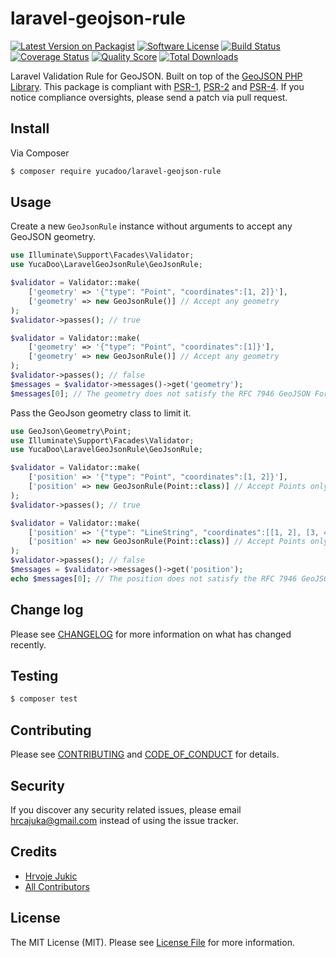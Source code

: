 # laravel-geojson-rule

[![Latest Version on Packagist][ico-version]][link-packagist]
[![Software License][ico-license]](LICENSE.md)
[![Build Status][ico-travis]][link-travis]
[![Coverage Status][ico-scrutinizer]][link-scrutinizer]
[![Quality Score][ico-code-quality]][link-code-quality]
[![Total Downloads][ico-downloads]][link-downloads]

Laravel Validation Rule for GeoJSON. Built on top of the [GeoJSON PHP Library](https://github.com/jmikola/geojson).
This package is compliant with [PSR-1], [PSR-2] and [PSR-4]. If you notice compliance oversights,
please send a patch via pull request.

[PSR-1]: https://github.com/php-fig/fig-standards/blob/master/accepted/PSR-1-basic-coding-standard.md
[PSR-2]: https://github.com/php-fig/fig-standards/blob/master/accepted/PSR-2-coding-style-guide.md
[PSR-4]: https://github.com/php-fig/fig-standards/blob/master/accepted/PSR-4-autoloader.md

## Install

Via Composer

``` bash
$ composer require yucadoo/laravel-geojson-rule
```

## Usage

Create a new `GeoJsonRule` instance without arguments to accept any GeoJSON geometry.

``` php
use Illuminate\Support\Facades\Validator;
use YucaDoo\LaravelGeoJsonRule\GeoJsonRule;

$validator = Validator::make(
    ['geometry' => '{"type": "Point", "coordinates":[1, 2]}'],
    ['geometry' => new GeoJsonRule()] // Accept any geometry
);
$validator->passes(); // true

$validator = Validator::make(
    ['geometry' => '{"type": "Point", "coordinates":[1]}'],
    ['geometry' => new GeoJsonRule()] // Accept any geometry
);
$validator->passes(); // false
$messages = $validator->messages()->get('geometry');
$messages[0]; // The geometry does not satisfy the RFC 7946 GeoJSON Format specification because Position requires at least two elements
```

Pass the GeoJson geometry class to limit it.

``` php
use GeoJson\Geometry\Point;
use Illuminate\Support\Facades\Validator;
use YucaDoo\LaravelGeoJsonRule\GeoJsonRule;

$validator = Validator::make(
    ['position' => '{"type": "Point", "coordinates":[1, 2]}'],
    ['position' => new GeoJsonRule(Point::class)] // Accept Points only
);
$validator->passes(); // true

$validator = Validator::make(
    ['position' => '{"type": "LineString", "coordinates":[[1, 2], [3, 4]]}'],
    ['position' => new GeoJsonRule(Point::class)] // Accept Points only
);
$validator->passes(); // false
$messages = $validator->messages()->get('position');
echo $messages[0]; // The position does not satisfy the RFC 7946 GeoJSON Format specification for Point.
```

## Change log

Please see [CHANGELOG](CHANGELOG.md) for more information on what has changed recently.

## Testing

``` bash
$ composer test
```

## Contributing

Please see [CONTRIBUTING](CONTRIBUTING.md) and [CODE_OF_CONDUCT](CODE_OF_CONDUCT.md) for details.

## Security

If you discover any security related issues, please email hrcajuka@gmail.com instead of using the issue tracker.

## Credits

- [Hrvoje Jukic][link-author]
- [All Contributors][link-contributors]

## License

The MIT License (MIT). Please see [License File](LICENSE.md) for more information.

[ico-version]: https://img.shields.io/packagist/v/yucadoo/laravel-geojson-rule.svg?style=flat-square
[ico-license]: https://img.shields.io/badge/license-MIT-brightgreen.svg?style=flat-square
[ico-travis]: https://img.shields.io/travis/yucadoo/laravel-geojson-rule/master.svg?style=flat-square
[ico-scrutinizer]: https://img.shields.io/scrutinizer/coverage/g/yucadoo/laravel-geojson-rule.svg?style=flat-square
[ico-code-quality]: https://img.shields.io/scrutinizer/g/yucadoo/laravel-geojson-rule.svg?style=flat-square
[ico-downloads]: https://img.shields.io/packagist/dt/yucadoo/laravel-geojson-rule.svg?style=flat-square

[link-packagist]: https://packagist.org/packages/yucadoo/laravel-geojson-rule
[link-travis]: https://travis-ci.org/yucadoo/laravel-geojson-rule
[link-scrutinizer]: https://scrutinizer-ci.com/g/yucadoo/laravel-geojson-rule/code-structure
[link-code-quality]: https://scrutinizer-ci.com/g/yucadoo/laravel-geojson-rule
[link-downloads]: https://packagist.org/packages/yucadoo/laravel-geojson-rule
[link-author]: https://github.com/yucadoo
[link-contributors]: ../../contributors
